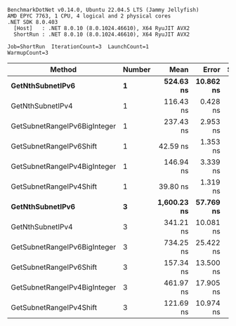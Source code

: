 ```

BenchmarkDotNet v0.14.0, Ubuntu 22.04.5 LTS (Jammy Jellyfish)
AMD EPYC 7763, 1 CPU, 4 logical and 2 physical cores
.NET SDK 8.0.403
  [Host]   : .NET 8.0.10 (8.0.1024.46610), X64 RyuJIT AVX2
  ShortRun : .NET 8.0.10 (8.0.1024.46610), X64 RyuJIT AVX2

Job=ShortRun  IterationCount=3  LaunchCount=1  
WarmupCount=3  

```
| Method                       | Number | Mean        | Error     | StdDev   | Min         | Max         | Gen0   | Allocated |
|----------------------------- |------- |------------:|----------:|---------:|------------:|------------:|-------:|----------:|
| **GetNthSubnetIPv6**             | **1**      |   **524.63 ns** | **10.862 ns** | **0.595 ns** |   **523.97 ns** |   **525.12 ns** | **0.0076** |     **696 B** |
| GetNthSubnetIPv4             | 1      |   116.43 ns |  0.428 ns | 0.023 ns |   116.41 ns |   116.46 ns | 0.0019 |     160 B |
| GetSubnetRangeIPv6BigInteger | 1      |   237.43 ns |  2.953 ns | 0.162 ns |   237.24 ns |   237.52 ns | 0.0048 |     432 B |
| GetSubnetRangeIPv6Shift      | 1      |    42.59 ns |  1.353 ns | 0.074 ns |    42.50 ns |    42.64 ns | 0.0019 |     160 B |
| GetSubnetRangeIPv4BigInteger | 1      |   146.94 ns |  3.339 ns | 0.183 ns |   146.76 ns |   147.12 ns | 0.0024 |     208 B |
| GetSubnetRangeIPv4Shift      | 1      |    39.80 ns |  1.319 ns | 0.072 ns |    39.72 ns |    39.86 ns | 0.0021 |     176 B |
| **GetNthSubnetIPv6**             | **3**      | **1,600.23 ns** | **57.769 ns** | **3.166 ns** | **1,597.22 ns** | **1,603.53 ns** | **0.0248** |    **2168 B** |
| GetNthSubnetIPv4             | 3      |   341.21 ns | 10.081 ns | 0.553 ns |   340.83 ns |   341.85 ns | 0.0057 |     480 B |
| GetSubnetRangeIPv6BigInteger | 3      |   734.25 ns | 25.422 ns | 1.393 ns |   733.35 ns |   735.86 ns | 0.0153 |    1296 B |
| GetSubnetRangeIPv6Shift      | 3      |   157.34 ns | 13.500 ns | 0.740 ns |   156.63 ns |   158.11 ns | 0.0057 |     480 B |
| GetSubnetRangeIPv4BigInteger | 3      |   461.97 ns | 17.905 ns | 0.981 ns |   461.27 ns |   463.09 ns | 0.0072 |     624 B |
| GetSubnetRangeIPv4Shift      | 3      |   121.69 ns | 10.974 ns | 0.602 ns |   121.02 ns |   122.17 ns | 0.0062 |     528 B |
